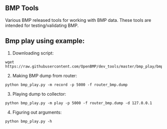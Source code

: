 BMP Tools
---------

Various BMP released tools for working with BMP data.  These tools are intended for 
testing/validating BMP. 

## Bmp play using example:
1. Downloading script:
```
wget https://raw.githubusercontent.com/OpenBMP/dev_tools/master/bmp_play/bmp_play.py
```

2. Making BMP dump from router:
```
python bmp_play.py -m record -p 5000 -f router_bmp.dump
```

3. Playing dump to collector:
```
python bmp_play.py -m play -p 5000 -f router_bmp.dump -d 127.0.0.1
```

4. Figuring out arguments:
```
python bmp_play.py -h
```
